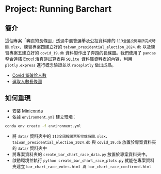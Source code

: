 # Project: Running Barchart

## 簡介
這個專案「奔跑的長條圖」透過中選會選舉及公投資料庫的 `113全國投開票所完成時間.xlsx`、練習專案四建立好的 `taiwan_presidential_election_2024.db` 以及練習專案五建立好的 `covid_19.db` 資料製作出了奔跑的長條圖。我們使用了 `pandas` 整合連結 Excel 活頁簿試算表與 `SQLite `資料庫資料表的內容，利用 `plotly.express` 進行概念驗證並以 `raceplotly` 做出成品。
- [Covid 19確診人數](https://ryanlei309.github.io/bar_chart_race/bar_chart_race_confirmed)
- [選取人數長條圖](https://ryanlei309.github.io/bar_chart_race/bar_chart_race_votes)

## 如何重現
- 安裝 [Miniconda](https://docs.anaconda.com/miniconda)
- 依據 `environment.yml` 建立環境：

```bash
conda env create -f environment.yml
```

- 將 `data/` 資料夾中的 `113全國投開票所完成時間.xlsx`、`taiwan_presidential_election_2024.db` 與 `covid_19.db` 放置於專案資料夾的 `data/` 資料夾中
- 將專案資料夾的 `create_bar_chart_race_data.py` 放置於專案資料夾中。
- 啟動環境並執行 `python create_bar_chart_race_plots.py` 就能在專案資料夾建立 `bar_chart_race_votes.html 與 bar_chart_race_confirmed.html`
